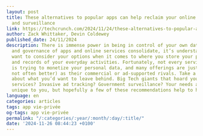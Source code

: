 ```yaml
---
layout: post
title: These alternatives to popular apps can help reclaim your online life from billionaires
  and surveillance
link: https://techcrunch.com/2024/11/24/these-alternatives-to-popular-apps-can-help-reclaim-your-online-life-from-billionaires-and-surveillance/
author: Zack Whittaker, Devin Coldewey
published_date: 24/11/2024
description: There is immense power in being in control of your own data. As ownership
  and governance of apps and online services consolidate, it’s understandable if you
  want to consider your options when it comes to where you store your private data
  and records of your everyday activities. Fortunately, not every service out there
  is trying to monetize your personal data, and many offerings are just as good (if
  not often better) as their commercial or ad-supported rivals. Take a minute to think
  about what you’d want to leave behind. Big Tech giants that hoard your data? Subscription
  services? Invasive ad tracking? Government surveillance? Your needs and risks are
  unique to you, but hopefully a few of these recommendations help to hit the spot.
language: en
categories: articles
tags: app vie-privée
og-tags: app vie-privée
permalink: "/:categories/:year/:month/:day/:title/"
date: '2024-11-26 08:44:23 +0100'
---
```


